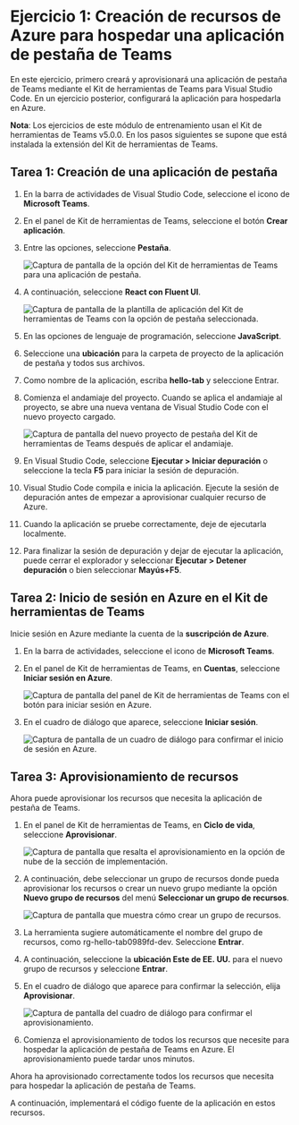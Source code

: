# Ejercicio 1: Creación de recursos de Azure para hospedar una aplicación de pestaña de Teams

En este ejercicio, primero creará y aprovisionará una aplicación de pestaña de Teams mediante el Kit de herramientas de Teams para Visual Studio Code. En un ejercicio posterior, configurará la aplicación para hospedarla en Azure.

**Nota**:  Los ejercicios de este módulo de entrenamiento usan el Kit de herramientas de Teams v5.0.0. En los pasos siguientes se supone que está instalada la extensión del Kit de herramientas de Teams.

## Tarea 1: Creación de una aplicación de pestaña

1. En la barra de actividades de Visual Studio Code, seleccione el icono de **Microsoft Teams**.

1. En el panel de Kit de herramientas de Teams, seleccione el botón **Crear aplicación**.

1. Entre las opciones, seleccione **Pestaña**.

    ![Captura de pantalla de la opción del Kit de herramientas de Teams para una aplicación de pestaña.](../../media/create-teams-tab-app.png)

1. A continuación, seleccione **React con Fluent UI**.

    ![Captura de pantalla de la plantilla de aplicación del Kit de herramientas de Teams con la opción de pestaña seleccionada.](../../media/create-teams-tab-react.png)

1. En las opciones de lenguaje de programación, seleccione **JavaScript**.

1. Seleccione una **ubicación** para la carpeta de proyecto de la aplicación de pestaña y todos sus archivos.

1. Como nombre de la aplicación, escriba **hello-tab** y seleccione Entrar.

1. Comienza el andamiaje del proyecto. Cuando se aplica el andamiaje al proyecto, se abre una nueva ventana de Visual Studio Code con el nuevo proyecto cargado.

    ![Captura de pantalla del nuevo proyecto de pestaña del Kit de herramientas de Teams después de aplicar el andamiaje.](../../media/new-tab-project.png)

1. En Visual Studio Code, seleccione **Ejecutar > Iniciar depuración** o seleccione la tecla **F5** para iniciar la sesión de depuración.

1. Visual Studio Code compila e inicia la aplicación. Ejecute la sesión de depuración antes de empezar a aprovisionar cualquier recurso de Azure.

1. Cuando la aplicación se pruebe correctamente, deje de ejecutarla localmente.

1. Para finalizar la sesión de depuración y dejar de ejecutar la aplicación, puede cerrar el explorador y seleccionar **Ejecutar > Detener depuración** o bien seleccionar **Mayús+F5**.

## Tarea 2: Inicio de sesión en Azure en el Kit de herramientas de Teams

Inicie sesión en Azure mediante la cuenta de la **suscripción de Azure**.

1. En la barra de actividades, seleccione el icono de **Microsoft Teams**.

1. En el panel de Kit de herramientas de Teams, en **Cuentas**, seleccione **Iniciar sesión en Azure**.

    ![Captura de pantalla del panel de Kit de herramientas de Teams con el botón para iniciar sesión en Azure.](../../media/sign-into-azure.png)

1. En el cuadro de diálogo que aparece, seleccione **Iniciar sesión**.

    ![Captura de pantalla de un cuadro de diálogo para confirmar el inicio de sesión en Azure.](../../media/sign-into-azure-alert.png)

## Tarea 3: Aprovisionamiento de recursos

Ahora puede aprovisionar los recursos que necesita la aplicación de pestaña de Teams.

1. En el panel de Kit de herramientas de Teams, en **Ciclo de vida**, seleccione **Aprovisionar**.

    ![Captura de pantalla que resalta el aprovisionamiento en la opción de nube de la sección de implementación.](../../media/provision-start.png)

1. A continuación, debe seleccionar un grupo de recursos donde pueda aprovisionar los recursos o crear un nuevo grupo mediante la opción **Nuevo grupo de recursos** del menú **Seleccionar un grupo de recursos**.

    ![Captura de pantalla que muestra cómo crear un grupo de recursos.](../../media/resource-group.png)

1. La herramienta sugiere automáticamente el nombre del grupo de recursos, como rg-hello-tab0989fd-dev. Seleccione **Entrar**.

1. A continuación, seleccione la **ubicación Este de EE. UU.** para el nuevo grupo de recursos y seleccione **Entrar**.

1. En el cuadro de diálogo que aparece para confirmar la selección, elija **Aprovisionar**.

    ![Captura de pantalla del cuadro de diálogo para confirmar el aprovisionamiento.](../../media/provision-confirm.png)

1. Comienza el aprovisionamiento de todos los recursos que necesite para hospedar la aplicación de pestaña de Teams en Azure. El aprovisionamiento puede tardar unos minutos.

Ahora ha aprovisionado correctamente todos los recursos que necesita para hospedar la aplicación de pestaña de Teams.

A continuación, implementará el código fuente de la aplicación en estos recursos.
